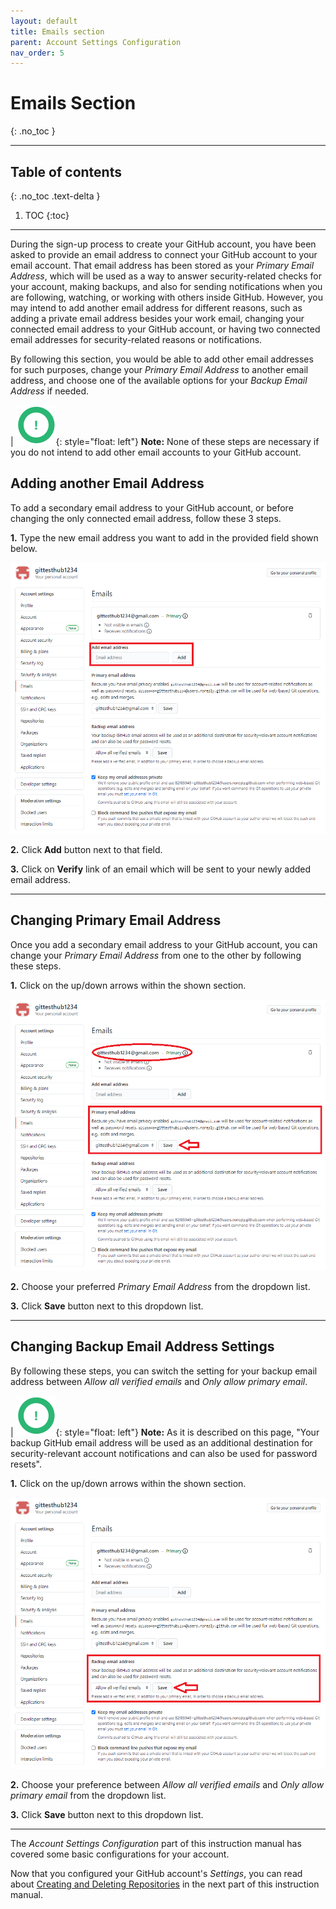```yaml
---
layout: default
title: Emails section
parent: Account Settings Configuration
nav_order: 5
---
```


# **Emails Section**
{: .no_toc }

---

## Table of contents
{: .no_toc .text-delta }

1. TOC
{:toc}

---

During the sign-up process to create your GitHub account, you have been asked to provide an email address to connect your GitHub account to your email account. That email address has been stored as your _Primary Email Address_, which will be used as a way to answer security-related checks for your account, making backups, and also for sending notifications when you are following, watching, or working with others inside GitHub. However, you may intend to add another email address for different reasons, such as adding a private email address besides your work email, changing your connected email address to your GitHub account, or having two connected email addresses for security-related reasons or notifications.

By following this section, you would be able to add other email addresses for such purposes, change your _Primary Email Address_ to another email address, and choose one of the available options for your _Backup Email Address_ if needed.

|   !["Note Symbol"](https://github.com/orion13579/COMM-2216-SetE-Group6/blob/gh-pages/assets/images/Note.png?raw=true){: style="float: left"} **Note:** None of these steps are necessary if you do not intend to add other email accounts to your GitHub account.

## Adding another Email Address

To add a secondary email address to your GitHub account, or before changing the only connected email address, follow these 3 steps.

**1.** Type the new email address you want to add in the provided field shown below.

!["Adding anotherEmail Address"](https://github.com/orion13579/COMM-2216-SetE-Group6/blob/gh-pages/assets/images/AddEmailAddress.png?raw=true)


**2.** Click **Add** button next to that field.

**3.** Click on **Verify** link of an email which will be sent to your newly added email address.

---

## Changing Primary Email Address

Once you add a secondary email address to your GitHub account, you can change your _Primary Email Address_ from one to the other by following these steps.

**1.** Click on the up/down arrows within the shown section.

!["Changing Primary Email Address"](https://github.com/orion13579/COMM-2216-SetE-Group6/blob/gh-pages/assets/images/ChangePrimaryEmailAddress.png?raw=true)

**2.** Choose your preferred _Primary Email Address_ from the dropdown list.

**3.** Click **Save** button next to this dropdown list.

---

## Changing Backup Email Address Settings

By following these steps, you can switch the setting for your backup email address between _Allow all verified emails_ and _Only allow primary email_.

|  !["Note Symbol"](https://github.com/orion13579/COMM-2216-SetE-Group6/blob/gh-pages/assets/images/Note.png?raw=true){: style="float: left"} **Note:** As it is described on this page, "Your backup GitHub email address will be used as an additional destination for security-relevant account notifications and can also be used for password resets".

**1.** Click on the up/down arrows within the shown section.

!["Backup Email Address Settings"](https://github.com/orion13579/COMM-2216-SetE-Group6/blob/gh-pages/assets/images/ChangeSettingForBackupEmailAddress.png?raw=true)


**2.** Choose your preference between _Allow all verified emails_ and _Only allow primary email_ from the dropdown list.

**3.** Click **Save** button next to this dropdown list.

---

The _Account Settings Configuration_ part of this instruction manual has covered some basic configurations for your account.

Now that you configured your GitHub account's _Settings_, you can read about [Creating and Deleting Repositories](https://orion13579.github.io/COMM-2216-SetE-Group6/docs/customization/) in the next part of this instruction manual.
